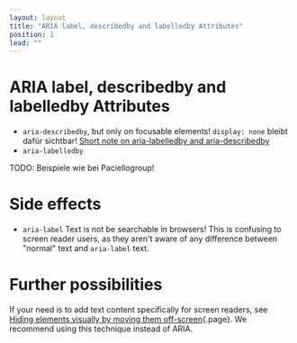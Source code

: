 ```yaml
---
layout: layout
title: "ARIA label, describedby and labelledby Attributes"
position: 1
lead: ""
---
```


# ARIA label, describedby and labelledby Attributes

- `aria-describedby`, but only on focusable elements! `display: none` bleibt dafür sichtbar! [Short note on aria-labelledby and aria-describedby](https://developer.paciellogroup.com/blog/2015/05/short-note-on-aria-labelledby-and-aria-describedby/)
- `aria-labelledby`

TODO: Beispiele wie bei Paciellogroup!

# Side effects

- `aria-label` Text is not be searchable in browsers! This is confusing to screen reader users, as they aren't aware of any difference between "normal" text and `aria-label` text.

# Further possibilities

If your need is to add text content specifically for screen readers, see [Hiding elements visually by moving them off-screen](/code-examples-of-common-patterns-and-daily-requirements/hiding-elements-correctly/hiding-elements-visually-by-moving-them-off-screen){.page}. We recommend using this technique instead of ARIA.